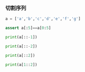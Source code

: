 ### 切割序列

```python
a = ['a','b','c','d','e','f','g']
```

```python
assert a[:5]==a[0:5]
```

```python
print(a[::-1])
```

```python
print(a[::-2])
```

```python
print(a[::2])
```

```python
print(a[1::2])
```

```python

```
